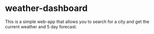 # weather-dashboard

This is a simple web-app that allows you to search for a city and get the current weather and 5 day forecast. 